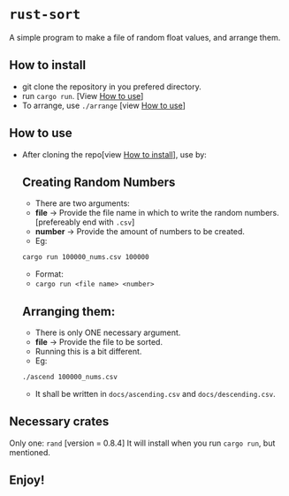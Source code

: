 # `rust-sort`
A simple program to make a file of random float values, and arrange them.

## How to install
- git clone the repository in you prefered directory.
- run `cargo run`. [View [How to use](https://github.com/python128/rust-sort#how-to-use)]
- To arrange, use `./arrange` [view [How to use](https://github.com/python128/rust-sort#how-to-use)]

## How to use
- After cloning the repo[view [How to install](https://github.com/python128/rust-sort#how-to-install)], use by:
	## Creating Random Numbers
	- There are two arguments:
	- **file** -> Provide the file name in which to write the random numbers.[prefereably end with `.csv`]
	- **number** -> Provide the amount of numbers to be created.
	- Eg:
	``` sh
	cargo run 100000_nums.csv 100000
	```
	- Format:
	- `cargo run <file name> <number>`

	## Arranging them:
	- There is only ONE necessary argument.
	- **file** -> Provide the file to be sorted.
	- Running this is a bit different.
	- Eg:
	``` sh
	./ascend 100000_nums.csv
	```
	- It shall be written in `docs/ascending.csv` and `docs/descending.csv`.

## Necessary crates
Only one: `rand` [version = 0.8.4]
It will install when you run `cargo run`, but mentioned.

## Enjoy!
